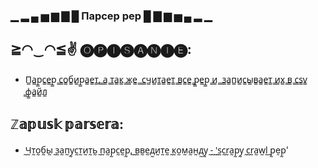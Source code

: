 ### ▁ ▂ ▄ ▅ ▆ ▇ █ Парсер pep █ ▇ ▆ ▅ ▄ ▂ ▁

## ≧◠‿◠≦✌ 🅞🅟🅘🅢🅐🅝🅘🅔: 
  - П̳а̳р̳с̳е̳р̳ ̳с̳о̳б̳и̳р̳а̳е̳т̳,̳ ̳a̳ ̳т̳а̳к̳ ̳ж̳е̳ ̳ ̳с̳ч̳и̳т̳а̳е̳т̳ ̳в̳с̳е̳ ̳p̳e̳p̳ ̳и̳ ̳ ̳з̳а̳п̳и̳с̳ы̳в̳а̳е̳т̳ ̳и̳х̳ ̳в̳ ̳c̳s̳v̳ ̳ф̳а̳й̳л̳

## ℤ𝕒𝕡𝕦𝕤𝕜 𝕡𝕒𝕣𝕤𝕖𝕣𝕒:
  - ̰Ч̰т̰о̰б̰ы̰ ̰з̰а̰п̰у̰с̰т̰и̰т̰ь̰ ̰п̰а̰р̰с̰е̰р̰,̰ ̰в̰в̰е̰д̰и̰т̰е̰ ̰к̰о̰м̰а̰н̰д̰у̰ ̰-̰ ̰'̰s̰c̰r̰a̰p̰y̰ ̰c̰r̰a̰w̰l̰ ̰p̰ḛp̰'